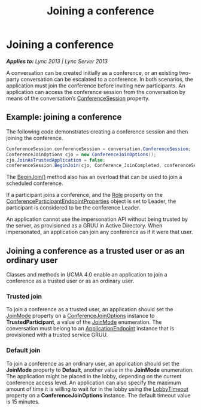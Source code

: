 ﻿---
title: Joining a conference
TOCTitle: Joining a conference
ms:assetid: ff8f9269-c9b8-4030-9ef3-081f7ae79ba5
ms:mtpsurl: https://msdn.microsoft.com/en-us/library/Dn465994(v=office.15)
ms:contentKeyID: 57102881
ms.date: 07/25/2014
mtps_version: v=office.15
dev_langs:
- csharp
---

# Joining a conference


_**Applies to:** Lync 2013 | Lync Server 2013_

A conversation can be created initially as a conference, or an existing two-party conversation can be escalated to a conference. In both scenarios, the application must join the conference before inviting new participants. An application can access the conference session from the conversation by means of the conversation’s [ConferenceSession](https://msdn.microsoft.com/en-us/library/hh381097\(v=office.15\)) property.

## Example: joining a conference

The following code demonstrates creating a conference session and then joining the conference.

``` csharp
ConferenceSession conferenceSession = conversation.ConferenceSession;
ConferenceJoinOptions cjo = new ConferenceJoinOptions();
cjo.JoinAsTrustedApplication = false;
conferenceSession.BeginJoin(cjo, Conference_JoinCompleted, conferenceSession);
```

The [BeginJoin()](https://msdn.microsoft.com/en-us/library/hh349641\(v=office.15\)) method also has an overload that can be used to join a scheduled conference.

If a participant joins a conference, and the [Role](https://msdn.microsoft.com/en-us/library/hh385044\(v=office.15\)) property on the [ConferenceParticipantEndpointProperties](https://msdn.microsoft.com/en-us/library/hh384773\(v=office.15\)) object is set to Leader, the participant is considered to be the conference Leader.

An application cannot use the impersonation API without being trusted by the server, as provisioned as a GRUU in Active Directory. When impersonated, an application can join any conference as if it were that user.

## Joining a conference as a trusted user or as an ordinary user

Classes and methods in UCMA 4.0 enable an application to join a conference as a trusted user or as an ordinary user.

### Trusted join

To join a conference as a trusted user, an application should set the [JoinMode](https://msdn.microsoft.com/en-us/library/hh384536\(v=office.15\)) property on a [ConferenceJoinOptions](https://msdn.microsoft.com/en-us/library/hh385064\(v=office.15\)) instance to **TrustedParticipant**, a value of the [JoinMode](https://msdn.microsoft.com/en-us/library/hh381559\(v=office.15\)) enumeration. The conversation must belong to an [ApplicationEndpoint](https://msdn.microsoft.com/en-us/library/hh384825\(v=office.15\)) instance that is provisioned with a trusted service GRUU.

### Default join

To join a conference as an ordinary user, an application should set the **JoinMode** property to **Default**, another value in the **JoinMode** enumeration. The application might be placed in the lobby, depending on the current conference access level. An application can also specify the maximum amount of time it is willing to wait for in the lobby using the [LobbyTimeout](https://msdn.microsoft.com/en-us/library/hh349095\(v=office.15\)) property on a **ConferenceJoinOptions** instance. The default timeout value is 15 minutes.

